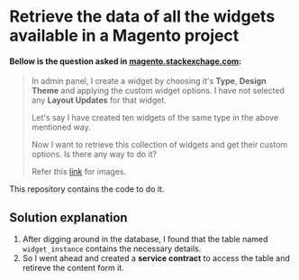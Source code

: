 # Retrieve the data of all the widgets available in a Magento project

#### Bellow is the question asked in [magento.stackexchage.com](https://magento.stackexchange.com/questions/307037/how-to-get-collection-of-all-the-widgets-created-in-admin-panel):
> In admin panel, I create a widget by choosing it's **Type**, **Design Theme**  and applying the custom widget options. I have not selected any **Layout Updates** for that widget.
>
> Let's say I have created ten widgets of the same type in the above mentioned way.
>
> Now I want to retrieve this collection of widgets and get their custom options. Is there any way to do it?
>
> Refer this [link](https://imgur.com/a/K1gn5ye) for images.

This repository contains the code to do it.

## Solution explanation

1. After digging around in the database, I found that the table named ```widget_instance``` contains the necessary details.
2. So I went ahead and created a **service contract** to access the table and retireve the content form it.
